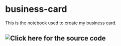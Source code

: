 # business-card

This is the notebook used to create my business card.

## ![Click here](Business-card.ipynb) for the source code
